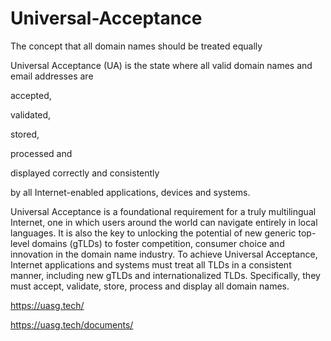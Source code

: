 # Universal-Acceptance
The concept that all domain names should be treated equally

Universal Acceptance (UA) is the state where all valid domain names and email addresses are 

accepted, 

validated, 

stored, 

processed and 

displayed correctly and consistently 

by all Internet-enabled applications, devices and systems.

Universal Acceptance is a foundational requirement for a truly multilingual Internet, one in which users around the world can navigate entirely in local languages. It is also the key to unlocking the potential of new generic top-level domains (gTLDs) to foster competition, consumer choice and innovation in the domain name industry. To achieve Universal Acceptance, Internet applications and systems must treat all TLDs in a consistent manner, including new gTLDs and internationalized TLDs. Specifically, they must accept, validate, store, process and display all domain names.


https://uasg.tech/

https://uasg.tech/documents/
